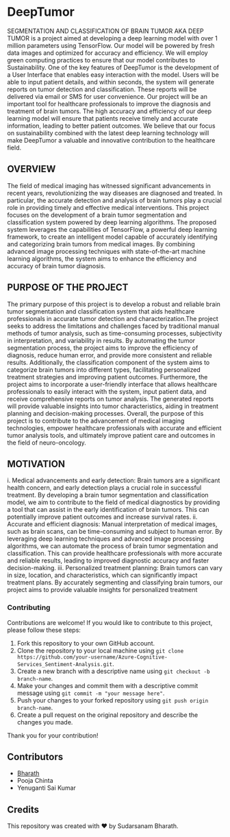 # DeepTumor
SEGMENTATION AND CLASSIFICATION OF BRAIN TUMOR AKA DEEP TUMOR is a project aimed at developing a deep learning model with over 1 million parameters using TensorFlow. Our model will be powered by fresh data images and optimized for accuracy and efficiency. We will employ green computing practices to ensure that our model contributes to Sustainability. One of the key features of DeepTumor is the development of a User Interface that enables easy interaction with the model. Users will be able to input patient details, and within seconds, the system will generate reports on tumor detection and classification. These reports will be delivered via email or SMS for user convenience. Our project will be an important tool for healthcare professionals to improve the diagnosis and treatment of brain tumors. The high accuracy and efficiency of our deep learning model will ensure that patients receive timely and accurate information, leading to better patient outcomes. We believe that our focus on sustainability combined with the latest deep learning technology will make DeepTumor a valuable and innovative contribution to the healthcare field.

## OVERVIEW
The field of medical imaging has witnessed significant advancements in recent years, revolutionizing the way diseases are diagnosed and treated. In particular, the accurate detection and analysis of brain tumors play a crucial role in providing timely and effective medical interventions. This project focuses on the development of a brain tumor segmentation and classification system powered by deep learning algorithms.
The proposed system leverages the capabilities of TensorFlow, a powerful deep learning framework, to create an intelligent model capable of accurately identifying and categorizing brain tumors from medical images. By combining advanced image processing techniques with state-of-the-art machine learning algorithms, the system aims to enhance the efficiency and accuracy of brain tumor diagnosis.

## PURPOSE OF THE PROJECT
The primary purpose of this project is to develop a robust and reliable brain tumor segmentation and classification system that aids healthcare professionals in accurate tumor detection and characterization.The project seeks to address the limitations and challenges faced by traditional manual methods of tumor analysis, such as time-consuming processes, subjectivity in interpretation, and variability in results. By automating the tumor segmentation process, the project aims to improve the efficiency of diagnosis, reduce human error, and provide more consistent and reliable results. Additionally, the classification component of the system aims to categorize brain tumors into different types, facilitating personalized treatment strategies and improving patient outcomes. Furthermore, the project aims to incorporate a user-friendly interface that allows healthcare professionals to easily interact with the system, input patient data, and receive comprehensive reports on tumor analysis. The generated reports will provide valuable insights into tumor characteristics, aiding in treatment planning and decision-making processes. Overall, the purpose of this project is to contribute to the advancement of medical imaging technologies, empower healthcare professionals with accurate and efficient tumor analysis tools, and ultimately improve patient care and outcomes in the field of neuro-oncology.
 	
## MOTIVATION

i.	Medical advancements and early detection: Brain tumors are a significant health concern, and early detection plays a crucial role in successful treatment. By developing a brain tumor segmentation and classification model, we aim to contribute to the field of medical diagnostics by providing a tool that can assist in the early identification of brain tumors. This can potentially improve patient outcomes and increase survival rates.
ii.	Accurate and efficient diagnosis: Manual interpretation of medical images, such as brain scans, can be time-consuming and subject to human error. By leveraging deep learning techniques and advanced image processing algorithms, we can automate the process of brain tumor segmentation and classification. This can provide healthcare professionals with more accurate and reliable results, leading to improved diagnostic accuracy and faster decision-making.
iii.	Personalized treatment planning: Brain tumors can vary in size, location, and characteristics, which can significantly impact treatment plans. By accurately segmenting and classifying brain tumors, our project aims to provide valuable insights for personalized treatment 

### Contributing
Contributions are welcome! If you would like to contribute to this project, please follow these steps:

1. Fork this repository to your own GitHub account.
2. Clone the repository to your local machine using `git clone https://github.com/your-username/Azure-Cognitive-Services_Sentiment-Analysis.git`.
3. Create a new branch with a descriptive name using `git checkout -b branch-name`.
4. Make your changes and commit them with a descriptive commit message using `git commit -m "your message here"`.
5. Push your changes to your forked repository using `git push origin branch-name`.
6. Create a pull request on the original repository and describe the changes you made.

Thank you for your contribution!

## Contributors
- [Bharath](https://github.com/Bharath-tars)
- Pooja Chinta
- Yenuganti Sai Kumar

## Credits
This repository was created with ❤️ by Sudarsanam Bharath.
